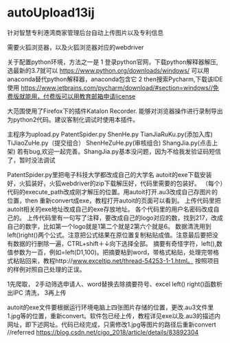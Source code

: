 # autoUpload13ij
针对智慧专利港湾商家管理后台自动上传图片以及专利信息

需要火狐浏览器，以及火狐浏览器对应的webdriver

关于配置python环境，方法之一是
1 登录python官网，下载python解释器解压,选最新的3.7就可以
https://www.python.org/downloads/windows/
可以用anaconda替代python解释器，anaconda包含它
2 then搜索Pycharm,下载该IDE使用
https://www.jetbrains.com/pycharm/download/#section=windows//免费版就能用，付费版可以用教育邮箱申请license


大范围使用了Firefox下的插件Katalon Recorder. 能够对浏览器操作进行录制导出为python2代码。建议客制化调试时使用本插件。


主程序为upload.py  PatentSpider.py  ShenHe.py TianJiaRuKu.py(添加入库)  TiJiaoZuHe.py（提交组合）  ShenHeZuHe.py(审核组合) ShangJia.py(点击上架)
若有bug,欢迎一起完善。ShangJia.py基本没问题，因为不给我发验证码短信了，暂时没法调试






PatentSpider.py里把电子科技大学都改成自己的大学名
autoit的exe下载安装好，火狐装好，火狐webdriver的zip下载解压好，代码里需要的包装好。
（每个）代码的execute_path改成刚才解压的位置。用autoit打开.au3改成自己存图片的位置，then 重新convert成exe，教程打开autoit的页面可以看到。
上传代码里把autoIt相关的exe地址改成自己的exe存放地址。
各个代码里的用户名密码改成自己的。
上传代码里有一句写了注释，要改成自己的logo对应的数，找到217，改成自己的数字，比如第一个logo就是1第二个就是2第六个就是6。
数据清洗用到left()right()两个公式。注意把公式结果在原位置复制粘贴成值。注意最后要把没有数据的行删除一遍，CTRL+shift＋↓向下选择全部。
摘要有奇怪字符，left(),数值参数为一百，例如=left(D1,100)。把摘要粘到word，带格式粘贴，处理完带格式粘贴回来，教程http://www.exceltip.net/thread-54253-1-1.html。
按照项目的样例对照自己处理的正误。





1先爬取，
2手动筛选申请人、word替换去除摘要符号、excel left() right()函数析出IPC 清洗，
3再上传

autoit的exe文件要根据运行环境电脑上四张图片存储的位置，更改.au3文件里1.jpg等的位置，重新convert。软件包已经上传，教程详见exe以及.au3的描述内网址，即下述网址。代码已经完成，只需修改1.jpg等图片的路径后重新convert
//referred    https://blog.csdn.net/cigo_2018/article/details/83892304


